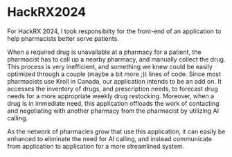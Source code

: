 # HackRX2024

For HackRX 2024, I took responsibilty for the front-end of an application to help pharmacists better serve patients. 

When a required drug is unavailable at a pharmacy for a patient, the pharmacist has to call up a nearby pharmacy, and manually collect the drug. 
This process is very inefficient, and something we knew could be easily optimized through a couple (maybe a bit more ;)) lines of code. Since most pharmacists use Kroll in Canada, our application intends to be an add on.
It accesses the inventory of drugs, and prescription needs, to forecast drug needs for a more appropriate weekly drug restocking. 
Moreover, when a drug is in immediate need, this application offloads the work of contacting and negotiating with another pharmacy from the pharmacist by utilizing AI calling.

As the network of pharmacies grow that use this application, it can easily be enhanced to eliminate the need for AI calling, and instead communicate from application to application for a more streamlined system.
